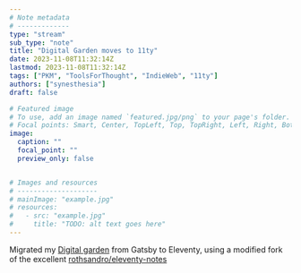 ```yaml
---
# Note metadata
# -------------
type: "stream"
sub_type: "note"
title: "Digital Garden moves to 11ty"
date: 2023-11-08T11:32:14Z
lastmod: 2023-11-08T11:32:14Z
tags: ["PKM", "ToolsForThought", "IndieWeb", "11ty"]
authors: ["synesthesia"]
draft: false

# Featured image
# To use, add an image named `featured.jpg/png` to your page's folder.
# Focal points: Smart, Center, TopLeft, Top, TopRight, Left, Right, BottomLeft, Bottom, BottomRight.
image:
  caption: ""
  focal_point: ""
  preview_only: false


# Images and resources
# --------------------
# mainImage: "example.jpg"
# resources:
#   - src: "example.jpg"
#     title: "TODO: alt text goes here"
---
```

Migrated my [Digital garden](https://garden.synesthesia.co.uk/) from Gatsby to Eleventy, using a modified fork of the excellent [rothsandro/eleventy-notes](https://github.com/rothsandro/eleventy-notes)
